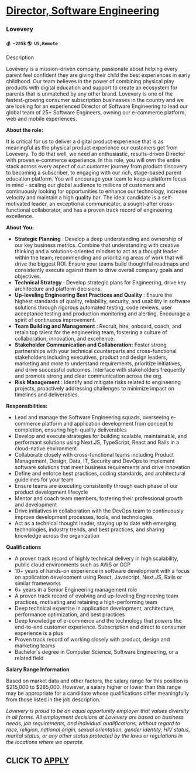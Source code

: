 # [Director, Software Engineering](https://www.remotewlb.com/apply/director-software-engineering-67853)  
### Lovevery  
#### `💰 ~285k` `🌎 US,Remote`  

Description

Lovevery is a mission-driven company, passionate about helping every parent feel confident they are giving their child the best experiences in early childhood. Our team believes in the power of combining physical play products with digital education and support to create an ecosystem for parents that is unmatched by any other brand. Lovevery is one of the fastest-growing consumer subscription businesses in the country and we are looking for an experienced Director of Software Engineering to lead our global team of 25+ Software Engineers, owning our e-commerce platform, web and mobile experiences.  

 **About the role:**

It is critical for us to deliver a digital product experience that is as meaningful as the physical product experience our customers get from Lovevery. To do that well, we need an enthusiastic, results-driven Director with proven e-commerce experience. In this role, you will own the entire stack across every aspect of our customer journey from product discovery to becoming a subscriber, to engaging with our rich, stage-based parent education platform. You will encourage your team to keep a platform focus in mind - scaling our global audience to millions of customers and continuously looking for opportunities to enhance our technology, increase velocity and maintain a high quality bar. The ideal candidate is a self-motivated leader, an exceptional communicator, a sought-after cross-functional collaborator, and has a proven track record of engineering excellence.

 **About You:**

  *  **Strategic Planning** : Develop a deep understanding and ownership of our key business metrics. Combine that understanding with creative thinking and a solutions-oriented mindset to act as a thought leader within the team; recommending and prioritizing areas of work that will drive the biggest ROI. Ensure your teams build thoughtful roadmaps and consistently execute against them to drive overall company goals and objectives.
  *  **Technical Strategy** : Develop strategic plans for Engineering, drive key architecture and platform decisions.
  *  **Up-leveling Engineering Best Practices and Quality** : Ensure the highest standards of quality, reliability, security, and usability in software solutions through rigorous automated testing, code reviews, user acceptance testing and production monitoring and alerting. Encourage a spirit of continuous improvement.
  *  **Team Building and Management** : Recruit, hire, onboard, coach, and retain top talent for the engineering team, fostering a culture of collaboration, innovation, and excellence. 
  * **Stakeholder Communication and Collaboration:** Foster strong partnerships with your technical counterparts and cross-functional stakeholders including executives, product and design leaders, marketing and more to understand requirements, prioritize initiatives, and drive successful outcomes. Interface with stakeholders frequently and promote strong and clear communication across the org.
  *  **Risk Management** : Identify and mitigate risks related to engineering projects, proactively addressing challenges to minimize impact on timelines and deliverables.

 **Responsibilities:**  

  * Lead and manage the Software Engineering squads, overseeing e-commerce platform and application development from concept to completion, ensuring high-quality deliverables
  * Develop and execute strategies for building scalable, maintainable, and performant solutions using Next.JS, TypeScript, React and Rails in a cloud-native environment
  * Collaborate closely with cross-functional teams including Product Management, Design, Data, IT, Security and DevOps to implement software solutions that meet business requirements and drive innovation
  * Define and enforce best practices, coding standards, and architectural guidelines for your team
  * Ensure teams are executing consistently through each phase of our product development lifecycle
  * Mentor and coach team members, fostering their professional growth and development
  * Drive initiatives in collaboration with the DevOps team to continuously improve development processes, tools, and technologies
  * Act as a technical thought leader, staying up to date with emerging technologies, industry trends, and best practices, and sharing knowledge across the organization

 **Qualifications**

  * A proven track record of highly technical delivery in high scalability, public cloud environments such as AWS or GCP
  * 10+ years of hands-on experience in software development with a focus on application development using React, Javascript, Next.JS, Rails or similar frameworks
  * 6+ years in a Senior Engineering management role
  * A proven track record of evolving and up-leveling Engineering team practices, motivating and retaining a high-performing team
  * Deep technical expertise in application development, architecture, performance optimization, and best practices
  * Deep knowledge of e-commerce and the technology that powers the end-to-end customer experience. Subscription and direct to consumer experience is a plus
  * Proven track record of working closely with product, design and marketing teams
  * Bachelor's degree in Computer Science, Software Engineering, or a related field

 **Salary Range Information**

Based on market data and other factors, the salary range for this position is $215,000 to $285,000. However, a salary higher or lower than this range may be appropriate for a candidate whose qualifications differ meaningfully from those listed in the job description.

 _Lovevery is proud to be an equal opportunity employer that values diversity in all forms. All employment decisions at Lovevery are based on business needs, job requirements, and individual qualifications, without regard to race, religion, national origin, sexual orientation, gender identity, HIV status, marital status, or any other status protected by the laws or regulations in the locations where we operate._

  
## CLICK TO [APPLY](https://www.remotewlb.com/apply/director-software-engineering-67853)


